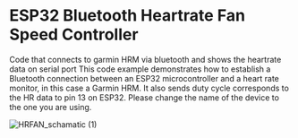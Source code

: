 # ESP32 Bluetooth Heartrate Fan Speed Controller
Code that connects to garmin HRM via bluetooth and shows the heartrate data on serial port
This code example demonstrates how to establish a Bluetooth connection between an ESP32 microcontroller and a heart rate monitor, in this case a Garmin HRM. It also sends duty cycle corresponds to the HR data to pin 13 on ESP32. Please change the name of the device to the one you are using.

![HRFAN_schamatic (1)](https://github.com/Bryan1203/HeartRateESP32/assets/12186042/f4938646-2c22-44fb-8327-9fb46cf81d0e)

